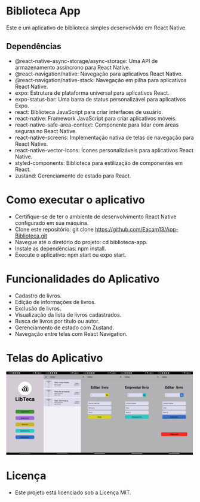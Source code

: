 # Biblioteca App
Este é um aplicativo de biblioteca simples desenvolvido em React Native.

## Dependências
- @react-native-async-storage/async-storage: Uma API de armazenamento assíncrono para React Native.
- @react-navigation/native: Navegação para aplicativos React Native.
- @react-navigation/native-stack: Navegação em pilha para aplicativos React Native.
- expo: Estrutura de plataforma universal para aplicativos React.
- expo-status-bar: Uma barra de status personalizável para aplicativos Expo.
- react: Biblioteca JavaScript para criar interfaces de usuário.
- react-native: Framework JavaScript para criar aplicativos móveis.
- react-native-safe-area-context: Componente para lidar com áreas seguras no React Native.
- react-native-screens: Implementação nativa de telas de navegação para React Native.
- react-native-vector-icons: Ícones personalizáveis para aplicativos React Native.
- styled-components: Biblioteca para estilização de componentes em React.
- zustand: Gerenciamento de estado para React.
  
# Como executar o aplicativo
- Certifique-se de ter o ambiente de desenvolvimento React Native configurado em sua máquina.
- Clone este repositório: git clone https://github.com/Eacam13/App-Biblioteca.git
- Navegue até o diretório do projeto: cd biblioteca-app.
- Instale as dependências: npm install.
- Execute o aplicativo: npm start ou expo start.

# Funcionalidades do Aplicativo
- Cadastro de livros.
- Edição de informações de livros.
- Exclusão de livros.
- Visualização da lista de livros cadastrados.
- Busca de livros por título ou autor.
- Gerenciamento de estado com Zustand.
- Navegação entre telas com React Navigation.

# Telas do Aplicativo
<div style="display: flex; justify-content: space-evely;">
  <img src="/telaHome.jpeg" alt="Tela Home" width="100"/>
  <img src="/telaLivros.jpeg" alt="Tela Livros" width="100"/>
  <img src="/telaEditar.jpeg" alt="Tela Editar" width="100"/>
  <img src="/telaEmprestar.jpeg" alt="Tela Emprestar" width="100"/>
  <img src="/telaDeletar.jpeg" alt="Tela Deletar" width="100"/>
</div>


# Licença
- Este projeto está licenciado sob a Licença MIT.
